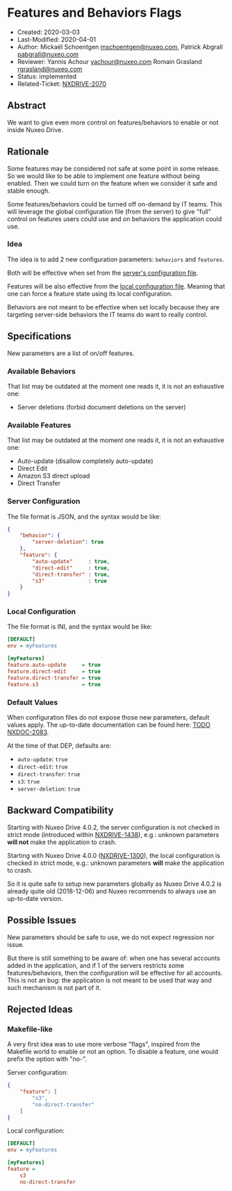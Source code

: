 # Features and Behaviors Flags

- Created: 2020-03-03
- Last-Modified: 2020-04-01
- Author: Mickaël Schoentgen <mschoentgen@nuxeo.com>,
          Patrick Abgrall <pabgrall@nuxeo.com>
- Reviewer: Yannis Achour <yachour@nuxeo.com>
            Romain Grasland <rgrasland@nuxeo.com>
- Status: implemented
- Related-Ticket: [NXDRIVE-2070](https://hyland.atlassian.net/browse/NXDRIVE-2070)

## Abstract

We want to give even more control on features/behaviors to enable or not inside Nuxeo Drive.

## Rationale

Some features may be considered not safe at some point in some release.
So we would like to be able to implement one feature without being enabled.
Then we could turn on the feature when we consider it safe and stable enough.

Some features/behaviors could be turned off on-demand by IT teams.
This will leverage the global configuration file (from the server) to give "full" control on features users could use and on behaviors the application could use.

### Idea

The idea is to add 2 new configuration parameters: `behaviors` and `features`.

Both will be effective when set from the [server's configuration file](https://doc.nuxeo.com/client-apps/how-to-configure-nuxeo-drive-globally/).

Features will be also effective from the [local configuration file](https://doc.nuxeo.com/client-apps/nuxeo-drive/#configuration-file).
Meaning that one can force a feature state using its local configuration.

Behaviors are not meant to be effective when set locally because they are targeting server-side behaviors the IT teams do want to really control.

## Specifications

New parameters are a list of on/off features.

### Available Behaviors

That list may be outdated at the moment one reads it, it is not an exhaustive one:

- Server deletions (forbid document deletions on the server)

### Available Features

That list may be outdated at the moment one reads it, it is not an exhaustive one:

- Auto-update (disallow completely auto-update)
- Direct Edit
- Amazon S3 direct upload
- Direct Transfer

### Server Configuration

The file format is JSON, and the syntax would be like:

```json
{
    "behavior": {
        "server-deletion": true
    },
    "feature": {
        "auto-update"     : true,
        "direct-edit"     : true,
        "direct-transfer" : true,
        "s3"              : true
    }
}
```

### Local Configuration

The file format is INI, and the syntax would be like:

```ini
[DEFAULT]
env = myFeatures

[myFeatures]
feature.auto-update     = true
feature.direct-edit     = true
feature.direct-transfer = true
feature.s3              = true
```

### Default Values

When configuration files do not expose those new parameters, default values apply.
The up-to-date documentation can be found here: [TODO NXDOC-2083](https://hyland.atlassian.net/browse/NXDOC-2083).

At the time of that DEP, defaults are:

- `auto-update`: `true`
- `direct-edit`: `true`
- `direct-transfer`: `true`
- `s3`: `true`
- `server-deletion`: `true`

## Backward Compatibility

Starting with Nuxeo Drive 4.0.2, the server configuration is not checked in strict mode (introduced within [NXDRIVE-1438](https://hyland.atlassian.net/browse/NXDRIVE-1438)), e.g.: unknown parameters __will not__ make the application to crash.

Starting with Nuxeo Drive 4.0.0 ([NXDRIVE-1300](https://hyland.atlassian.net/browse/NXDRIVE-1300)), the local configuration is checked in strict mode, e.g.: unknown parameters __will__ make the application to crash.

So it is quite safe to setup new parameters globally as Nuxeo Drive 4.0.2 is already quite old (2018-12-06) and Nuxeo recommends to always use an up-to-date version.

## Possible Issues

New parameters should be safe to use, we do not expect regression nor issue.

But there is still something to be aware of: when one has several accounts added in the application, and if 1 of the servers restricts some features/behaviors, then the configuration will be effective for all accounts.
This is not an bug: the application is not meant to be used that way and such mechanism is not part of it.

## Rejected Ideas

### Makefile-like

A very first idea was to use more verbose "flags", inspired from the Makefile world to enable or not an option.
To disable a feature, one would prefix the option with "no-".

Server configuration:
```json
{
    "feature": [
        "s3",
        "no-direct-transfer"
    ]
}
```

Local configuration:
```ini
[DEFAULT]
env = myFeatures

[myFeatures]
feature =
    s3
    no-direct-transfer
```
